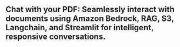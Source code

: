 ## Chat with your PDF: Seamlessly interact with documents using Amazon Bedrock, RAG, S3, Langchain, and Streamlit for intelligent, responsive conversations.